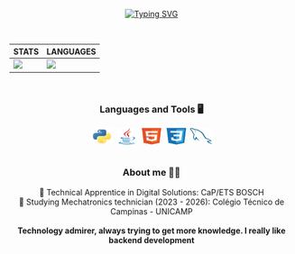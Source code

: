 
<div align="center">

[![Typing SVG](https://readme-typing-svg.herokuapp.com/?color=50cbc8&size=35&center=true&vCenter=true&width=1000&lines=Hello,+I'm+Bruno+Gomes!+👀;+Welcome!+:%29)](https://git.io/typing-svg)
  
</div><br>

<div style="border: none;">

| STATS | LANGUAGES |
| ------------ | ------------- |
| <img src="https://github-readme-stats.vercel.app/api?username=BrnGomes0&show_icons=true&theme=dracula&hide_border=true&locale=en" /> | <img src="https://github-readme-stats.vercel.app/api/top-langs/?username=BrnGomes0&layout=compact&theme=dracula&hide_border=true&locale=en" /> |
</div>



<div align="center">
<br>

### Languages and Tools 🖥️
<div style="d🧍‍♂️isplay: inline_block">
    <img align="center" alt="ph-Python" height="30" width="40" src="https://raw.githubusercontent.com/devicons/devicon/master/icons/python/python-original.svg">
  <img align="center" alt="ph-Java" height="30" width="40" src="https://raw.githubusercontent.com/devicons/devicon/master/icons/java/java-original.svg">
  <img align="center" alt="ph-HTML" height="30" width="40" src="https://raw.githubusercontent.com/devicons/devicon/master/icons/html5/html5-original.svg">
  <img align="center" alt="ph-CSS" height="30" width="40" src="https://raw.githubusercontent.com/devicons/devicon/master/icons/css3/css3-original.svg">
  <img align="center" alt="ph-CSS" height="30" width="40" src="https://raw.githubusercontent.com/devicons/devicon/master/icons/mysql/mysql-original.svg">
</div><br>
</div>

<div align="center">

  
### About me 👨‍💻

💼 Technical Apprentice in Digital Solutions: CaP/ETS BOSCH <br>
📖 Studying Mechatronics technician (2023 - 2026): Colégio Técnico de Campinas - UNICAMP <br>
<br>
<strong>Technology admirer, always trying to get more knowledge. I really like backend development</strong>
</div>

<!-- <div align="center">
    
![Snake animation](https://github.com/luishbeck/luishbeck/blob/output/github-contribution-grid-snake.svg)
    
</div> -->
